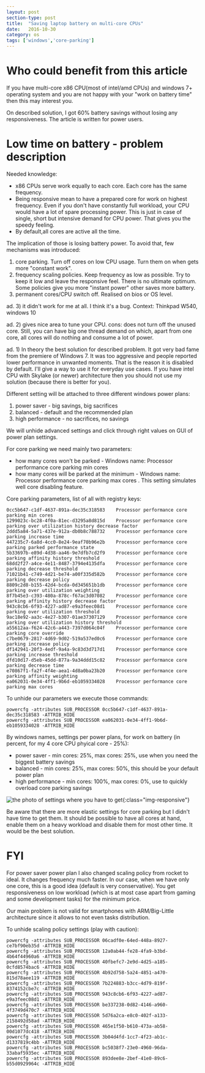 ```yaml
---
layout: post
section-type: post
title:  "Saving laptop battery on multi-core CPUs"
date:   2016-10-30
category: os
tags: ['windows','core-parking']
---
```

# Who could benefit from this article
If you have multi-core x86 CPU(most of intel/amd CPUs) and windows 7+ operating system and you are not happy with your "work on battery time" then this may interest you.

On described solution, I got 60% battery savings without losing any responsiveness. The article is written for power users.

# Low time on battery -  problem description
Needed knowledge: 
* x86 CPUs serve work equally to each core. Each core has the same frequency.
* Being responsive mean to have a prepared core for work on highest frequency. Even if you don't have constantly full workload, your CPU would have a lot of spare processing power. This is just in case of single, short but intensive demand for CPU power. That gives you the speedy feeling.
* By default,all cores are active all the time.

The implication of those is losing battery power. To avoid that, few mechanisms was introduced:
1. core parking. Turn off cores on low CPU usage. Turn them on when gets more "constant work".
2. frequency scaling policies. Keep frequency as low as possible. Try to keep it low and leave the responsive feel. There is no ultimate optimum. Some policies give you more "instant power" other saves more battery.
3. permanent cores/CPU switch off. Realised on bios or OS level.

ad. 3) it didn't work for me at all. I think it's a bug. Context: Thinkpad W540, windows 10

ad. 2) gives nice area to tune your CPU. cons: does not turn off the unused core. Still, you can have big one thread demand on which, apart from one core, all cores will do nothing and consume a lot of power. 

ad. 1) In theory the best solution for described problem. It got very bad fame from the premiere of Windows 7. It was too aggressive and people reported lower performance in unwanted moments. That is the reason it is disabled by default. I'll give a way to use it for everyday use cases. If you have intel CPU with Skylake (or newer) architecture then you should not use my solution (because there is better for you).

Different setting will be attached to three different windows power plans:
1. power saver - big savings, big sacrifices
2. balanced - default and the recommended plan
3. high performance - no sacrifices, no savings

We will unhide advanced settings and click through right values on GUI of power plan settings.

For core parking we need mainly two parameters:
* how many cores won't be parked - Windows name: Processor performance core parking min cores
* how many cores will be parked at the minimum - Windows name: Processor performance core parking max cores . This setting simulates well core disabling feature.

Core parking parameters, list of all with registry keys:
```
0cc5b647-c1df-4637-891a-dec35c318583	Processor performance core parking min cores
1299023c-bc28-4f0a-81ec-d3295a8d815d	Processor performance core parking over utilization history decrease factor
2ddd5a84-5a71-437e-912a-db0b8c788732	Processor performance core parking increase time
447235c7-6a8d-4cc0-8e24-9eaf70b96e2b	Processor performance core parking parked performance state
5b33697b-e89d-4d38-aa46-9e7dfb7cd2f9	Processor performance core parking affinity history threshold
68dd2f27-a4ce-4e11-8487-3794e4135dfa	Processor performance core parking decrease threshold
71021b41-c749-4d21-be74-a00f335d582b	Processor performance core parking decrease policy
8809c2d8-b155-42d4-bcda-0d345651b1db	Processor performance core parking over utilization weighting
8f7b45e3-c393-480a-878c-f67ac3d07082	Processor performance core parking affinity history decrease factor
943c8cb6-6f93-4227-ad87-e9a3feec08d1	Processor performance core parking over utilization threshold
9ac18e92-aa3c-4e27-b307-01ae37307129	Processor performance core parking over utilization history threshold
a55612aa-f624-42c6-a443-7397d064c04f	Processor performance core parking core override
c7be0679-2817-4d69-9d02-519a537ed0c6	Processor performance core parking increase policy
df142941-20f3-4edf-9a4a-9c83d3d717d1	Processor performance core parking increase threshold
dfd10d17-d5eb-45dd-877a-9a34ddd15c82	Processor performance core parking decrease time
e70867f1-fa2f-4f4e-aea1-4d8a0ba23b20	Processor performance core parking affinity weighting
ea062031-0e34-4ff1-9b6d-eb1059334028	Processor performance core parking max cores
```
To unhide our parameters we execute those commands:
```
powercfg -attributes SUB_PROCESSOR 0cc5b647-c1df-4637-891a-dec35c318583 -ATTRIB_HIDE
powercfg -attributes SUB_PROCESSOR ea062031-0e34-4ff1-9b6d-eb1059334028 -ATTRIB_HIDE
```

By windows names, settings per power plans, for work on battery (in percent, for my 4 core CPU phyical core - 25%):
* power saver - min cores: 25%, max cores: 25%, use when you need the biggest battery savings
* balanced - min cores: 25%, max cores: 50%, this should be your default power plan
* high performance - min cores: 100%, max cores: 0%, use to quickly overload core parking savings

![the photo of settings where you have to get](https://bitsum.com/images/parking_in_power_profile_settings.png){:class="img-responsive"}

Be aware that there are more elastic settings for core parking but I didn't have time to get them. It should be possible to have all cores at hand, enable them on a heavy workload and disable them for most other time. It would be the best solution.

# FYI

For power saver power plan I also changed scaling policy from rocket to ideal. It changes frequency much faster. In our case, when we have only one core, this is a good idea (default is very conservative). You get responsiveness on low workload (which is at most case apart from gaming and some development tasks) for the minimum price.

Our main problem is not valid for smartphones with ARM/Big-Little architecture since it allows to not even tasks distribution.

To unhide scaling policy settings (play with caution):
```
powercfg -attributes SUB_PROCESSOR 06cadf0e-64ed-448a-8927-ce7bf90eb35d -ATTRIB_HIDE
powercfg -attributes SUB_PROCESSOR 12a0ab44-fe28-4fa9-b3bd-4b64f44960a6 -ATTRIB_HIDE
powercfg -attributes SUB_PROCESSOR 40fbefc7-2e9d-4d25-a185-0cfd8574bac6 -ATTRIB_HIDE
powercfg -attributes SUB_PROCESSOR 4b92d758-5a24-4851-a470-815d78aee119 -ATTRIB_HIDE
powercfg -attributes SUB_PROCESSOR 7b224883-b3cc-4d79-819f-8374152cbe7c -ATTRIB_HIDE
powercfg -attributes SUB_PROCESSOR 943c8cb6-6f93-4227-ad87-e9a3feec08d1 -ATTRIB_HIDE
powercfg -attributes SUB_PROCESSOR be337238-0d82-4146-a960-4f3749d470c7 -ATTRIB_HIDE
powercfg -attributes SUB_PROCESSOR 5d76a2ca-e8c0-402f-a133-2158492d58ad -ATTRIB_HIDE
powercfg -attributes SUB_PROCESSOR 465e1f50-b610-473a-ab58-00d1077dc418 -ATTRIB_HIDE
powercfg -attributes SUB_PROCESSOR 3b04d4fd-1cc7-4f23-ab1c-d1337819c4bb -ATTRIB_HIDE
powercfg -attributes SUB_PROCESSOR bc5038f7-23e0-4960-96da-33abaf5935ec -ATTRIB_HIDE
powercfg -attributes SUB_PROCESSOR 893dee8e-2bef-41e0-89c6-b55d0929964c -ATTRIB_HIDE
```
